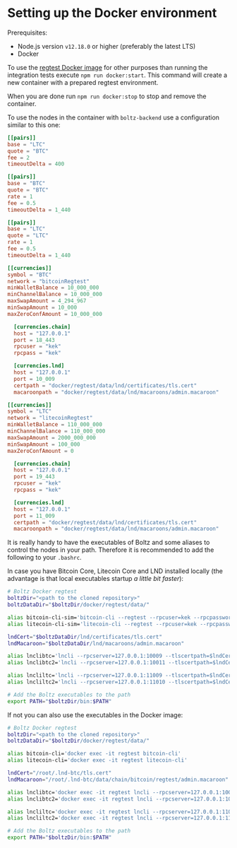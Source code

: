 # Setting up the Docker environment

Prerequisites:

* Node.js version `v12.18.0` or higher (preferably the latest LTS)
* Docker

To use the [regtest Docker image](https://hub.docker.com/r/boltz/regtest) for other purposes than running the integration tests execute `npm run docker:start`. This command will create a new container with a prepared regtest environment.

When you are done run `npm run docker:stop` to stop and remove the container.

To use the nodes in the container with `boltz-backend` use a configuration similar to this one:

```toml
[[pairs]]
base = "LTC"
quote = "BTC"
fee = 2
timeoutDelta = 400

[[pairs]]
base = "BTC"
quote = "BTC"
rate = 1
fee = 0.5
timeoutDelta = 1_440

[[pairs]]
base = "LTC"
quote = "LTC"
rate = 1
fee = 0.5
timeoutDelta = 1_440

[[currencies]]
symbol = "BTC"
network = "bitcoinRegtest"
minWalletBalance = 10_000_000
minChannelBalance = 10_000_000
maxSwapAmount = 4_294_967
minSwapAmount = 10_000
maxZeroConfAmount = 10_000_000

  [currencies.chain]
  host = "127.0.0.1"
  port = 18_443
  rpcuser = "kek"
  rpcpass = "kek"

  [currencies.lnd]
  host = "127.0.0.1"
  port = 10_009
  certpath = "docker/regtest/data/lnd/certificates/tls.cert"
  macaroonpath = "docker/regtest/data/lnd/macaroons/admin.macaroon"

[[currencies]]
symbol = "LTC"
network = "litecoinRegtest"
minWalletBalance = 110_000_000
minChannelBalance = 110_000_000
maxSwapAmount = 2000_000_000
minSwapAmount = 100_000
maxZeroConfAmount = 0

  [currencies.chain]
  host = "127.0.0.1"
  port = 19_443
  rpcuser = "kek"
  rpcpass = "kek"

  [currencies.lnd]
  host = "127.0.0.1"
  port = 11_009
  certpath = "docker/regtest/data/lnd/certificates/tls.cert"
  macaroonpath = "docker/regtest/data/lnd/macaroons/admin.macaroon"
```

It is really handy to have the executables of Boltz and some aliases to control the nodes in your path. Therefore it is recommended to add the following to your `.bashrc`.

In case you have Bitcoin Core, Litecoin Core and LND installed locally (the advantage is that local executables startup *a little bit faster*):

```bash
# Boltz Docker regtest
boltzDir="<path to the cloned repository>"
boltzDataDir="$boltzDir/docker/regtest/data/"

alias bitcoin-cli-sim='bitcoin-cli --regtest --rpcuser=kek --rpcpassword=kek'
alias litecoin-cli-sim='litecoin-cli --regtest --rpcuser=kek --rpcpassword=kek'

lndCert="$boltzDataDir/lnd/certificates/tls.cert"
lndMacaroon="$boltzDataDir/lnd/macaroons/admin.macaroon"

alias lnclibtc='lncli --rpcserver=127.0.0.1:10009 --tlscertpath=$lndCert --macaroonpath=$lndMacaroon'
alias lnclibtc2='lncli --rpcserver=127.0.0.1:10011 --tlscertpath=$lndCert --macaroonpath=$lndMacaroon'

alias lncliltc='lncli --rpcserver=127.0.0.1:11009 --tlscertpath=$lndCert --macaroonpath=$lndMacaroon'
alias lncliltc2='lncli --rpcserver=127.0.0.1:11010 --tlscertpath=$lndCert --macaroonpath=$lndMacaroon'

# Add the Boltz executables to the path
export PATH="$boltzDir/bin:$PATH"
```

If not you can also use the executables in the Docker image:

```bash
# Boltz Docker regtest
boltzDir="<path to the cloned repository>"
boltzDataDir="$boltzDir/docker/regtest/data/"

alias bitcoin-cli='docker exec -it regtest bitcoin-cli'
alias litecoin-cli='docker exec -it regtest litecoin-cli'

lndCert="/root/.lnd-btc/tls.cert"
lndMacaroon="/root/.lnd-btc/data/chain/bitcoin/regtest/admin.macaroon"

alias lnclibtc='docker exec -it regtest lncli --rpcserver=127.0.0.1:10009 --tlscertpath=$lndCert --macaroonpath=$lndMacaroon'
alias lnclibtc2='docker exec -it regtest lncli --rpcserver=127.0.0.1:10011 --tlscertpath=$lndCert --macaroonpath=$lndMacaroon'

alias lncliltc='docker exec -it regtest lncli --rpcserver=127.0.0.1:11009 --tlscertpath=$lndCert --macaroonpath=$lndMacaroon'
alias lncliltc2='docker exec -it regtest lncli --rpcserver=127.0.0.1:11010 --tlscertpath=$lndCert --macaroonpath=$lndMacaroon'

# Add the Boltz executables to the path
export PATH="$boltzDir/bin:$PATH"
```
